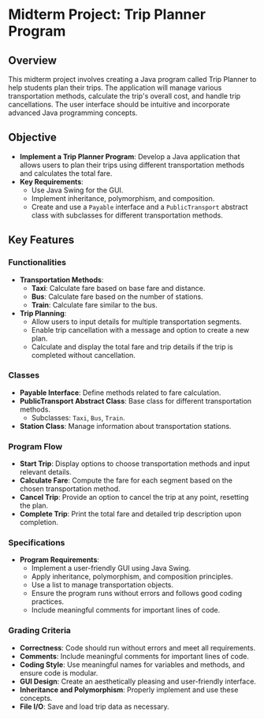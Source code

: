 # Midterm Project: Trip Planner Program

## Overview
This midterm project involves creating a Java program called Trip Planner to help students plan their trips. The application will manage various transportation methods, calculate the trip's overall cost, and handle trip cancellations. The user interface should be intuitive and incorporate advanced Java programming concepts.

## Objective
- **Implement a Trip Planner Program**: Develop a Java application that allows users to plan their trips using different transportation methods and calculates the total fare.
- **Key Requirements**:
  - Use Java Swing for the GUI.
  - Implement inheritance, polymorphism, and composition.
  - Create and use a `Payable` interface and a `PublicTransport` abstract class with subclasses for different transportation methods.

## Key Features

### Functionalities
- **Transportation Methods**:
  - **Taxi**: Calculate fare based on base fare and distance.
  - **Bus**: Calculate fare based on the number of stations.
  - **Train**: Calculate fare similar to the bus.
- **Trip Planning**:
  - Allow users to input details for multiple transportation segments.
  - Enable trip cancellation with a message and option to create a new plan.
  - Calculate and display the total fare and trip details if the trip is completed without cancellation.

### Classes
- **Payable Interface**: Define methods related to fare calculation.
- **PublicTransport Abstract Class**: Base class for different transportation methods.
  - Subclasses: `Taxi`, `Bus`, `Train`.
- **Station Class**: Manage information about transportation stations.

### Program Flow
- **Start Trip**: Display options to choose transportation methods and input relevant details.
- **Calculate Fare**: Compute the fare for each segment based on the chosen transportation method.
- **Cancel Trip**: Provide an option to cancel the trip at any point, resetting the plan.
- **Complete Trip**: Print the total fare and detailed trip description upon completion.

### Specifications
- **Program Requirements**:
  - Implement a user-friendly GUI using Java Swing.
  - Apply inheritance, polymorphism, and composition principles.
  - Use a list to manage transportation objects.
  - Ensure the program runs without errors and follows good coding practices.
  - Include meaningful comments for important lines of code.

### Grading Criteria
- **Correctness**: Code should run without errors and meet all requirements.
- **Comments**: Include meaningful comments for important lines of code.
- **Coding Style**: Use meaningful names for variables and methods, and ensure code is modular.
- **GUI Design**: Create an aesthetically pleasing and user-friendly interface.
- **Inheritance and Polymorphism**: Properly implement and use these concepts.
- **File I/O**: Save and load trip data as necessary.
